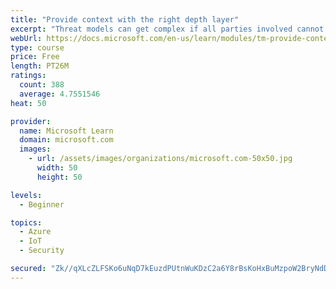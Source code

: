 ```yaml
---
title: "Provide context with the right depth layer"
excerpt: "Threat models can get complex if all parties involved cannot agree on a data-flow diagram depth layer that provides enough context to satisfy requirements"
webUrl: https://docs.microsoft.com/en-us/learn/modules/tm-provide-context-with-the-right-depth-layer/
type: course
price: Free
length: PT26M
ratings:
  count: 388
  average: 4.7551546
heat: 50

provider:
  name: Microsoft Learn
  domain: microsoft.com
  images:
    - url: /assets/images/organizations/microsoft.com-50x50.jpg
      width: 50
      height: 50

levels:
  - Beginner

topics:
  - Azure
  - IoT
  - Security

secured: "Zk//qXLcZLFSKo6uNqD7kEuzdPUtnWuKDzC2a6Y8rBsKoHxBuMzpoW2BryNdDRjCrHIxRX6WS3NullXyfr+2JS4PBIMgD/O1hfxzXqgcXmf0WF9jh9eP+zKL+pxX2JtRU55hW7NT5RVEsba7XBXsiUEHTL4Y3lFk4AgTM9o3PAKfl0+Le4A6YcP4j9cyo2IQoBiJUltghZeaSLAZhAxH2ltAWlYXRyZxEVRZwOypIVhdC25POGLX2JuGReMF/jCf5+SSmpByciiGMPlmN98kb1Ybt88ZzOxXF1G67bK1AhLDvXqZBCKN+PTLzYzIyypzOLDLF/nOgWmrp42ea7VAc0jldr6T6JV2Yw6/l5z5q47kH8m50jGaJOIyby6euj7mj5hFrbRVEWZ0tz8WonEbDHmXsX/q/7Q9V74nbnujtNc=;raIuSySqRgh7VZnX/KELJQ=="
---
```


